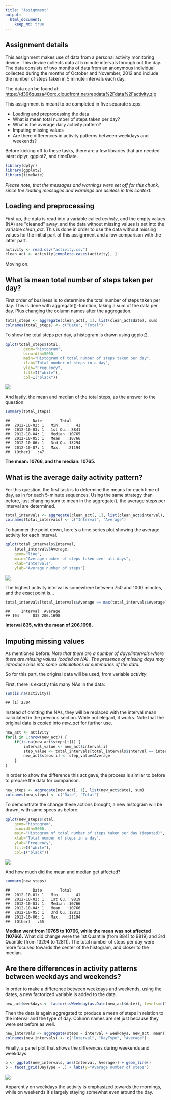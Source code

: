 ```yaml
---
title: "Assignment"
output: 
  html_document:
    keep_md: true
---
```




## Assignment details

This assignment makes use of data from a personal activity monitoring device. This device collects data at 5 minute intervals through out the day. The data consists of two months of data from an anonymous individual collected during the months of October and November, 2012 and include the number of steps taken in 5 minute intervals each day.

The data can be found at: https://d396qusza40orc.cloudfront.net/repdata%2Fdata%2Factivity.zip

This assignment is meant to be completed in five separate steps:

* Loading and preprocessing the data
* What is mean total number of steps taken per day?
* What is the average daily activity pattern?
* Imputing missing values
* Are there differences in activity patterns between weekdays and weekends?

Before kicking off to these tasks, there are a few libraries that are needed later: dplyr, ggplot2, and timeDate.


```r
library(dplyr)
library(ggplot2)
library(timeDate)
```

*Please note, that the messages and warnings were set off for this chunk, since the loading messages and warnings are useless in this context.*

## Loading and preprocessing

First up, the data is read into a variable called *activity*, and the empty values (NA) are "cleaned" away, and the data without missing values is set into the variable *clean_act*. This is done in order to use the data without missing values  for the initial part of this assignment and allow comparison with the latter part.


```r
activity <- read.csv("activity.csv")
clean_act <- activity[complete.cases(activity), ]
```

Moving on.

## What is mean total number of steps taken per day?

First order of business is to determine the total number of steps taken per day. This is done with aggregate()-function, taking a sum of the data per day. Plus changing the column names after the aggregation.


```r
total_steps <- aggregate(clean_act[, 1], list(clean_act$date), sum)
colnames(total_steps) <- c("Date", "Total")
```

To show the total steps per day, a histogram is drawn using ggplot2.


```r
qplot(total_steps$Total, 
		geom="histogram", 
		binwidth=5000,
		main="Histogram of total number of steps taken per day",
		xlab="Total number of steps in a day",
		ylab="Frequency",
		fill=I("white"),
		col=I("black"))
```

![](Assignment_files/figure-html/unnamed-chunk-4-1.png)<!-- -->

And lastly, the mean and median of the total steps, as the answer to the question.


```r
summary(total_steps)
```

```
##          Date        Total      
##  2012-10-02: 1   Min.   :   41  
##  2012-10-03: 1   1st Qu.: 8841  
##  2012-10-04: 1   Median :10765  
##  2012-10-05: 1   Mean   :10766  
##  2012-10-06: 1   3rd Qu.:13294  
##  2012-10-07: 1   Max.   :21194  
##  (Other)   :47
```
**The mean: 10766, and the median: 10765.**  

## What is the average daily activity pattern?

For this question, the first task is to determine the means for each time of day, as in for each 5-minute sequences. Using the same strategy than before, just changing sum to mean in the aggregate(), the average steps per interval are determined. 

```r
total_intervals <- aggregate(clean_act[, 1], list(clean_act$interval), mean)
colnames(total_intervals) <- c("Interval", "Average")
```

To hammer the point down, here's a time series plot showing the average activity for each interval.


```r
qplot(total_intervals$Interval, 
	total_intervals$Average, 
	geom="line",
	main="Average number of steps taken over all days",
	xlab="Intervals",
	ylab="Average number of steps")
```

![](Assignment_files/figure-html/unnamed-chunk-7-1.png)<!-- -->

The highest activity interval is somewhere between 750 and 1000 minutes, and the exact point is...  


```r
total_intervals[total_intervals$Average == max(total_intervals$Average), ]
```

```
##     Interval  Average
## 104      835 206.1698
```

**Interval 835, with the mean of 206.1698.** 

## Imputing missing values

As mentioned before: *Note that there are a number of days/intervals where there are missing values (coded as NA). The presence of missing days may introduce bias into some calculations or summaries of the data.*

So for this part, the original data will be used, from variable *activity*.

First, there is exactly this many NAs in the data:


```r
sum(is.na(activity))
```

```
## [1] 2304
```

Instead of omitting the NAs, they will be replaced with the interval mean calculated in the previous section. While not elegant, it works. Note that the original data is copied into *new_act* for further use.


```r
new_act <- activity
for(i in 1:nrow(new_act)) {
	if(is.na(new_act$steps[i])) {
		interval_value <- new_act$interval[i]
		step_value <- total_intervals[total_intervals$Interval == interval_value, ]
		new_act$steps[i] <- step_value$Average
	} 
}
```

In order to show the difference this act gave, the process is similar to before to prepare the data for comparison.


```r
new_steps <- aggregate(new_act[, 1], list(new_act$date), sum)
colnames(new_steps) <- c("Date", "Total")
```

To demonstrate the change these actions brought, a new histogram will be drawn, with same specs as before. 


```r
qplot(new_steps$Total, 
	geom="histogram", 
	binwidth=5000,
	main="Histogram of total number of steps taken per day (imputed)",
	xlab="Total number of steps in a day",
	ylab="Frequency",
	fill=I("white"),
	col=I("black"))
```

![](Assignment_files/figure-html/unnamed-chunk-12-1.png)<!-- -->

And how much did the mean and median get affected?


```r
summary(new_steps)
```

```
##          Date        Total      
##  2012-10-01: 1   Min.   :   41  
##  2012-10-02: 1   1st Qu.: 9819  
##  2012-10-03: 1   Median :10766  
##  2012-10-04: 1   Mean   :10766  
##  2012-10-05: 1   3rd Qu.:12811  
##  2012-10-06: 1   Max.   :21194  
##  (Other)   :55
```

**Median went from 10765 to 10766, while the mean was not affected (10766).** What did change were the 1st Quantile (from 8841 to 9819) and 3rd Quantile (from 13294 to 12811). The total number of steps per day were more focused towards the center of the histogram, and closer to the median.

## Are there differences in activity patterns between weekdays and weekends?

In order to make a difference between weekdays and weekends, using the dates, a new factorized variable is added to the data. 


```r
new_act$weekdays <- factor(isWeekday(as.Date(new_act$date)), levels=c(TRUE, FALSE), labels=c("weekday", "weekend"))	
```

Then the data is again aggregated to produce a mean of steps in relation to the interval and the type of day. Column names are set just because they were set before as well.


```r
new_intervals <- aggregate(steps ~ interval + weekdays, new_act, mean)
colnames(new_intervals) <- c("Interval", "DayType", "Average")
```

Finally, a panel plot that shows the differences during weekends and weekdays.


```r
p <- ggplot(new_intervals, aes(Interval, Average)) + geom_line()
p + facet_grid(DayType ~ .) + labs(y="Average number of steps")
```

![](Assignment_files/figure-html/unnamed-chunk-16-1.png)<!-- -->

Apparently on weekdays the activity is emphasized towards the mornings, while on weekends it's largely staying somewhat even around the day.
